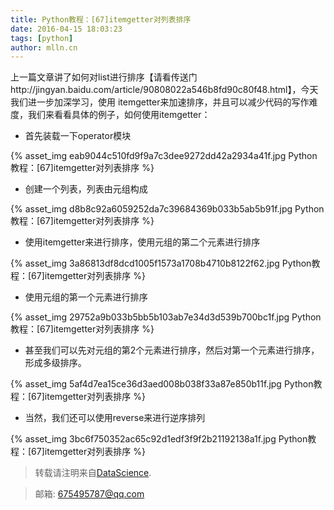 ```yaml
---
title: Python教程：[67]itemgetter对列表排序
date: 2016-04-15 18:03:23
tags: [python]
author: mlln.cn
---
```

上一篇文章讲了如何对list进行排序【请看传送门http://jingyan.baidu.com/article/90808022a546b8fd90c80f48.html】，今天我们进一步加深学习，使用 itemgetter来加速排序，并且可以减少代码的写作难度，我们来看看具体的例子，如何使用itemgetter：

- 首先装载一下operator模块

{% asset_img eab9044c510fd9f9a7c3dee9272dd42a2934a41f.jpg Python教程：[67]itemgetter对列表排序 %}

- 创建一个列表，列表由元组构成

{% asset_img d8b8c92a6059252da7c39684369b033b5ab5b91f.jpg Python教程：[67]itemgetter对列表排序 %}

- 使用itemgetter来进行排序，使用元组的第二个元素进行排序

{% asset_img 3a86813df8dcd1005f1573a1708b4710b8122f62.jpg Python教程：[67]itemgetter对列表排序 %}

- 使用元组的第一个元素进行排序

{% asset_img 29752a9b033b5bb5b103ab7e34d3d539b700bc1f.jpg Python教程：[67]itemgetter对列表排序 %}

- 甚至我们可以先对元组的第2个元素进行排序，然后对第一个元素进行排序，形成多级排序。

{% asset_img 5af4d7ea15ce36d3aed008b038f33a87e850b11f.jpg Python教程：[67]itemgetter对列表排序 %}

- 当然，我们还可以使用reverse来进行逆序排列

{% asset_img 3bc6f750352ac65c92d1edf3f9f2b21192138a1f.jpg Python教程：[67]itemgetter对列表排序 %}

> 转载请注明来自[DataScience](http://mlln.cn).

> 邮箱: 675495787@qq.com 
